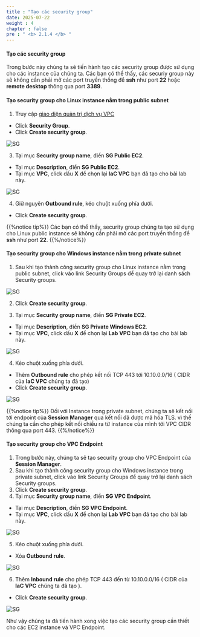 ```yaml
---
title : "Tạo các security group"
date: 2025-07-22
weight : 4
chapter : false
pre : " <b> 2.1.4 </b> "
---
```


#### Tạo các security group

Trong bước này chúng ta sẽ tiến hành tạo các security group được sử dụng cho các instance của chúng ta. Các bạn có thể thấy, các securiy group này sẽ không cần phải mở các port truyền thống để **ssh** như port **22** hoặc **remote desktop** thông qua port **3389**.

#### Tạo security group cho Linux instance nằm trong public subnet 

1. Truy cập [giao diện quản trị dịch vụ VPC](https://console.aws.amazon.com/vpc)
  + Click **Security Group**.  
  + Click **Create security group**.

![SG](/images/imageAWS/sg1.png)

3. Tại mục **Security group name**, điền **SG Public EC2**. 
  + Tại mục **Description**, điền **SG Public EC2**.
  + Tại mục **VPC**, click dấu **X** để chọn lại **IaC VPC** bạn đã tạo cho bài lab này.

![SG](/images/imageAWS/sg2.png)

4. Giữ nguyên **Outbound rule**, kéo chuột xuống phía dưới.
  + Click **Create security group**.

{{%notice tip%}}
Các bạn có thể thấy, security group chúng ta tạo sử dụng cho Linux public instance sẽ không cần phải mở các port truyền thống để **ssh** như port **22**.
{{%/notice%}}


#### Tạo security group cho Windows instance nằm trong private subnet 

1. Sau khi tạo thành công security group cho Linux instance nằm trong public subnet, click vào link Security Groups để quay trở lại danh sách Security groups.

![SG](/images/imageAWS/sg3.png)

2. Click **Create security group**.

3. Tại mục **Security group name**, điền **SG Private EC2**. 
  + Tại mục **Description**, điền **SG Private Windows EC2**.
  + Tại mục **VPC**, click dấu **X** để chọn lại **Lab VPC** bạn đã tạo cho bài lab này.

![SG](/images/imageAWS/sg4.png)

4. Kéo chuột xuống phía dưới.
  + Thêm **Outbound rule** cho phép kết nối TCP 443 tới 10.10.0.0/16 ( CIDR của **IaC VPC** chúng ta đã tạo)
  + Click **Create security group**.

![SG](/images/imageAWS/sg5.png)

{{%notice tip%}}
Đối với Instance trong private subnet, chúng ta sẽ kết nối tới endpoint của **Session Manager** qua kết nối đã được mã hóa TLS. vì thế chúng ta cần cho phép kết nối chiều ra từ instance của mình tới VPC CIDR thông qua port 443.
{{%/notice%}}


#### Tạo security group cho VPC Endpoint

1. Trong bước này, chúng ta sẽ tạo security group cho VPC Endpoint của **Session Manager**.
2. Sau khi tạo thành công security group cho Windows instance trong private subnet, click vào link Security Groups để quay trở lại danh sách Security groups.
3. Click **Create security group**.
4.  Tại mục **Security group name**, điền **SG VPC Endpoint**. 
  + Tại mục **Description**, điền **SG VPC Endpoint**.
  + Tại mục **VPC**, click dấu **X** để chọn lại **Lab VPC** bạn đã tạo cho bài lab này.

![SG](/images/imageAWS/sg6.png)

5. Kéo chuột xuống phía dưới.
  + Xóa **Outbound rule**.
  
![SG](/images/imageAWS/sg7.png)

6. Thêm **Inbound rule** cho phép TCP 443 đến từ 10.10.0.0/16 ( CIDR của **IaC VPC** chúng ta đã tạo ).
  + Click **Create security group**.

![SG](/images/imageAWS/sg9.png)


Như vậy chúng ta đã tiến hành xong việc tạo các security group cần thiết cho các EC2 instance và VPC Endpoint.